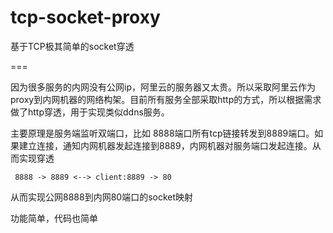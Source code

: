 # tcp-socket-proxy
基于TCP极其简单的socket穿透

===

因为很多服务的内网没有公网ip，阿里云的服务器又太贵。所以采取阿里云作为proxy到内网机器的网络构架。目前所有服务全部采取http的方式，所以根据需求做了http穿透，用于实现类似ddns服务。

主要原理是服务端监听双端口，比如 8888端口所有tcp链接转发到8889端口。如果建立连接，通知内网机器发起连接到8889，内网机器对服务端口发起连接。从而实现穿透

``` 8888 -> 8889 <--> client:8889 -> 80```

从而实现公网8888到内网80端口的socket映射

功能简单，代码也简单

